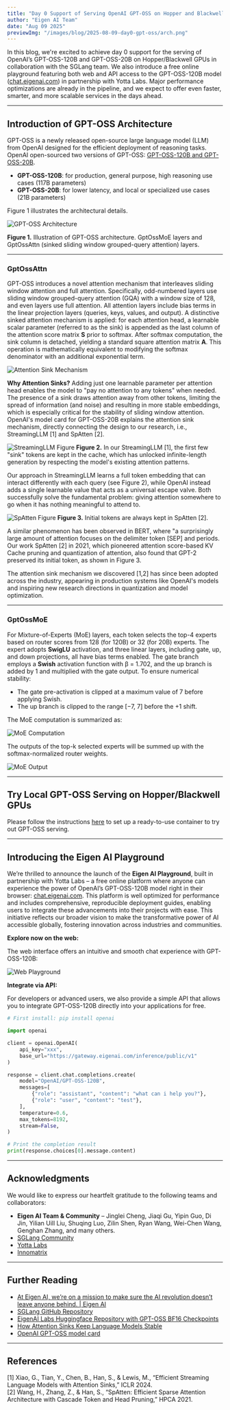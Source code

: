 ```yaml
---
title: "Day 0 Support of Serving OpenAI GPT-OSS on Hopper and Blackwell GPUs with Free Online Playground"
author: "Eigen AI Team"
date: "Aug 09 2025"
previewImg: "/images/blog/2025-08-09-day0-gpt-oss/arch.png"
---
```


In this blog, we're excited to achieve day 0 support for the serving of OpenAI’s GPT-OSS-120B and GPT-OSS-20B on Hopper/Blackwell GPUs in collaboration with the SGLang team. We also introduce a free online playground featuring both web and API access to the GPT-OSS-120B model ([chat.eigenai.com](https://chat.eigenai.com)) in partnership with Yotta Labs. Major performance optimizations are already in the pipeline, and we expect to offer even faster, smarter, and more scalable services in the days ahead.

---

## Introduction of GPT-OSS Architecture

GPT-OSS is a newly released open-source large language model (LLM) from OpenAI designed for the efficient deployment of reasoning tasks. OpenAI open-sourced two versions of GPT-OSS: [GPT-OSS-120B and GPT-OSS-20B](https://huggingface.co/openai/gpt-oss-20b/blob/main/README.md).

- **GPT-OSS-120B**: for production, general purpose, high reasoning use cases (117B parameters)  
- **GPT-OSS-20B**: for lower latency, and local or specialized use cases (21B parameters)  

Figure 1 illustrates the architectural details.

![GPT-OSS Architecture](/images/blog/2025-08-09-day0-gpt-oss/arch.png)

**Figure 1.** Illustration of GPT-OSS architecture. GptOssMoE layers and GptOssAttn (sinked sliding window grouped-query attention) layers.

---

### GptOssAttn

GPT-OSS introduces a novel attention mechanism that interleaves sliding window attention and full attention. Specifically, odd-numbered layers use sliding window grouped-query attention (GQA) with a window size of 128, and even layers use full attention. All attention layers include bias terms in the linear projection layers (queries, keys, values, and output). A distinctive sinked attention mechanism is applied: for each attention head, a learnable scalar parameter (referred to as the sink) is appended as the last column of the attention score matrix **S** prior to softmax. After softmax computation, the sink column is detached, yielding a standard square attention matrix **A**. This operation is mathematically equivalent to modifying the softmax denominator with an additional exponential term.

![Attention Sink Mechanism](/images/blog/2025-08-09-day0-gpt-oss/eqn1.png)

**Why Attention Sinks?** Adding just one learnable parameter per attention head enables the model to "pay no attention to any tokens" when needed. The presence of a sink draws attention away from other tokens, limiting the spread of information (and noise) and resulting in more stable embeddings, which is especially critical for the stability of sliding window attention. OpenAI's model card for GPT-OSS-20B explains the attention sink mechanism, directly connecting the design to our research, i.e., StreamingLLM [1] and SpAtten [2].

![StreamingLLM Figure](/images/blog/2025-08-09-day0-gpt-oss/streamingllm.png)
**Figure 2.** In our StreamingLLM [1], the first few "sink" tokens are kept in the cache, which has unlocked infinite-length generation by respecting the model's existing attention patterns.

Our approach in StreamingLLM learns a full token embedding that can interact differently with each query (see Figure 2), while OpenAI instead adds a single learnable value that acts as a universal escape valve. Both successfully solve the fundamental problem: giving attention somewhere to go when it has nothing meaningful to attend to.

![SpAtten Figure](/images/blog/2025-08-09-day0-gpt-oss/spatten.png)
**Figure 3.** Initial tokens are always kept in SpAtten [2].

A similar phenomenon has been observed in BERT, where "a surprisingly large amount of attention focuses on the delimiter token [SEP] and periods. Our work SpAtten [2] in 2021, which pioneered attention score-based KV Cache pruning and quantization of attention, also found that GPT-2 preserved its initial token, as shown in Figure 3.

The attention sink mechanism we discovered [1,2] has since been adopted across the industry, appearing in production systems like OpenAI's models and inspiring new research directions in quantization and model optimization.


---

### GptOssMoE

For Mixture-of-Experts (MoE) layers, each token selects the top-4 experts based on router scores from 128 (for 120B) or 32 (for 20B) experts. The expert adopts **SwigLU** activation, and three linear layers, including gate, up, and down projections, all have bias terms enabled. The gate branch employs a **Swish** activation function with β = 1.702, and the up branch is added by 1 and multiplied with the gate output. To ensure numerical stability:

- The gate pre-activation is clipped at a maximum value of 7 before applying Swish.  
- The up branch is clipped to the range [−7, 7] before the +1 shift.

The MoE computation is summarized as:

![MoE Computation](/images/blog/2025-08-09-day0-gpt-oss/eqn2.png)

The outputs of the top-k selected experts will be summed up with the softmax-normalized router weights.

![MoE Output](/images/blog/2025-08-09-day0-gpt-oss/eqn3.png)

---

## Try Local GPT-OSS Serving on Hopper/Blackwell GPUs

Please follow the instructions [here](https://github.com/sgl-project/sglang/issues/8833) to set up a ready-to-use container to try out GPT-OSS serving.

---

## Introducing the Eigen AI Playground

We’re thrilled to announce the launch of the **Eigen AI Playground**, built in partnership with Yotta Labs – a free online platform where anyone can experience the power of OpenAI’s GPT-OSS-120B model right in their browser: [chat.eigenai.com](https://chat.eigenai.com). This platform is well optimized for performance and includes comprehensive, reproducible deployment guides, enabling users to integrate these advancements into their projects with ease. This initiative reflects our broader vision to make the transformative power of AI accessible globally, fostering innovation across industries and communities.

**Explore now on the web:**

The web interface offers an intuitive and smooth chat experience with GPT-OSS-120B:  

![Web Playground](/images/blog/2025-08-09-day0-gpt-oss/chatbot.png)

**Integrate via API:**

For developers or advanced users, we also provide a simple API that allows you to integrate GPT-OSS-120B directly into your applications for free.

```python
# First install: pip install openai

import openai

client = openai.OpenAI(
    api_key="xxx",
    base_url="https://gateway.eigenai.com/inference/public/v1"
)

response = client.chat.completions.create(
    model="OpenAI/GPT-OSS-120B",
    messages=[
        {"role": "assistant", "content": "what can i help you?"},
        {"role": "user", "content": "test"},
    ],
    temperature=0.6,
    max_tokens=8192,
    stream=False,
)

# Print the completion result
print(response.choices[0].message.content)
```

---
## Acknowledgments

We would like to express our heartfelt gratitude to the following teams and collaborators:

- **Eigen AI Team & Community** – Jinglei Cheng, Jiaqi Gu, Yipin Guo, Di Jin, Yilian Uill Liu, Shuqing Luo, Zilin Shen, Ryan Wang, Wei-Chen Wang, Genghan Zhang, and many others.  
- [SGLang Community](https://github.com/sgl-project/sglang)  
- [Yotta Labs](https://www.yottalabs.ai/)  
- [Innomatrix](https://innomatrix.ai/)  

---

## Further Reading

- [At Eigen AI, we’re on a mission to make sure the AI revolution doesn’t leave anyone behind. | Eigen AI](https://x.com/Eigen_AI_Labs/status/1952931721655292056)  
- [SGLang GitHub Repository](https://github.com/sgl-project/sglang)  
- [EigenAI Labs Huggingface Repository with GPT-OSS BF16 Checkpoints](https://huggingface.co/eigen-ai-labs/gpt-oss-120b-bf16)  
- [How Attention Sinks Keep Language Models Stable](https://hanlab.mit.edu/blog/streamingllm)  
- [OpenAI GPT-OSS model card](https://cdn.openai.com/pdf/419b6906-9da6-406c-a19d-1bb078ac7637/oai_gpt-oss_model_card.pdf)  

---

## References

[1] Xiao, G., Tian, Y., Chen, B., Han, S., & Lewis, M., “Efficient Streaming Language Models with Attention Sinks,” ICLR 2024.  
[2] Wang, H., Zhang, Z., & Han, S., “SpAtten: Efficient Sparse Attention Architecture with Cascade Token and Head Pruning,” HPCA 2021.  